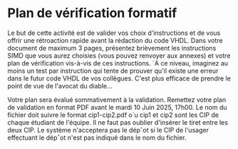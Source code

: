 # Plan de vérification formatif

Le but de cette activité est de valider vos choix d'instructions et de vous offrir une rétroaction rapide avant la
rédaction du code VHDL. Dans votre document de maximum 3 pages, présentez brièvement les instructions
SIMD que vous aurez choisies (vous pouvez renvoyer aux annexes) et votre plan de vérification vis-à-vis de
ces instructions. `A ce niveau, imaginez au moins un test par instruction qui tente de prouver qu'il existe une
erreur dans le futur code VHDL de vos collègues. C'est plus efficace de prendre le point de vue de l'avocat
du diable...

Votre plan sera évalué sommativement à la validation.
Remettez votre plan de validation en format PDF avant le mardi 10 Juin 2025, 17h00. Le nom du fichier
doit suivre le format cip1-cip2.pdf o`u cip1 et cip2 sont les CIP de chaque étudiant de l'équipe. Il ne faut
pas oublier d'insérer le tiret entre les deux CIP. Le système n'acceptera pas le dépˆot si le CIP de l'usager
effectuant le dépˆot n'est pas indiqué dans le nom du fichier.
